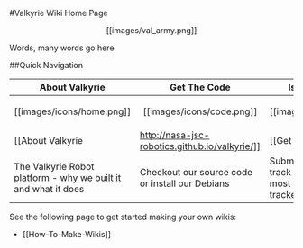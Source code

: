 #Valkyrie Wiki Home Page  

<p align="center">[[images/val_army.png]]</p>
Words, many words go here

##Quick Navigation

| About Valkyrie | Get The Code | Issues & Tickets | Contact Us |
|---|---|---|---|
| <p align="center">[[images/icons/home.png]]</p> | <p align="center">[[images/icons/code.png]]</p> | <p align="center">[[images/icons/bug.png]]</p> | <p align="center">[[images/icons/info.png]]</p> |
| [[About Valkyrie|http://nasa-jsc-robotics.github.io/valkyrie/]] | [[Get the code|Get-Valkyrie-Code]] | [[Find a bug?|https://github.com/NASA-JSC-Robotics/valkyrie/issues]] | [[Got questions?|Contact-Us]]|
| The Valkyrie Robot platform - why we built it and what it does | Checkout our source code or install our Debians | Submit issues/bugs and track tickets - get the most out of our issue tracker with [[ZenHub|https://chrome.google.com/webstore/detail/zenhub-for-github/ogcgkffhplmphkaahpmffcafajaocjbd]] | Comments? Questions? Concerns? Contact us! |


See the following page to get started making your own wikis:
* [[How-To-Make-Wikis]]